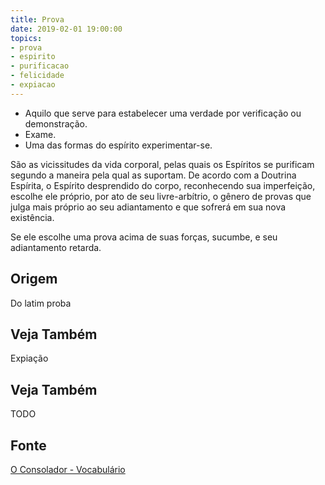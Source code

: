 ```yaml
---
title: Prova
date: 2019-02-01 19:00:00
topics:
- prova
- espirito
- purificacao
- felicidade
- expiacao
---
```


* Aquilo que serve para estabelecer uma verdade por verificação ou demonstração. 
* Exame. 
* Uma das formas do espírito experimentar-se. 

São as vicissitudes da vida corporal, pelas quais os Espíritos se purificam
segundo a maneira pela qual as suportam. De acordo com a Doutrina Espírita, o
Espírito desprendido do corpo, reconhecendo sua imperfeição, escolhe ele
próprio, por ato de seu livre-arbítrio, o gênero de provas que julga mais
próprio ao seu adiantamento e que sofrerá em sua nova existência. 

Se ele escolhe uma prova acima de suas forças, sucumbe, e seu adiantamento
retarda. 


## Origem
Do latim proba

## Veja Também
Expiação

## Veja Também
TODO

## Fonte
[O Consolador - Vocabulário](http://www.oconsolador.com.br/linkfixo/vocabulario/principal.html)
